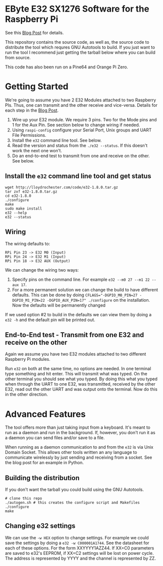 # EByte E32 SX1276 Software for the Raspberry Pi

See this [Blog Post](https://lloydrochester.com/post/hardware/e32-sx1276-lora/) for details.

This repository contains the source code, as well as, the source code to distribute the tool which requres GNU Autotools to build. If you just want to run the tool I recommend just getting the tarball below where you can build from source.

This code has also been run on a Pine64 and Orange Pi Zero.

# Getting Started

We're going to assume you have 2 E32 Modules attached to two Raspberry PIs. Thus, one can transmit and the other receive and vice-versa. Details for each step in the [Blog Post](https://lloydrochester.com/post/hardware/e32-sx1276-lora/).

1. Wire up your E32 module. We require 3 pins. Two for the Mode pins and 1 for the Aux Pin. See section below to change wiring if needed.
2. Using `raspi-config` configure your Serial Port, Unix groups and UART File Permissions.
3. Install the `e32` command line tool. See below.
4. Read the version and status from the `./e32 --status`. If this doesn't work the next one won't.
5. Do an end-to-end test to transmit from one and receive on the other. See below.

## Install the `e32` command line tool and get status

```
wget http://lloydrochester.com/code/e32-1.8.0.tar.gz
tar zxf e32-1.8.0.tar.gz
cd e32-1.8.0
./configure
make
sudo make install
e32 --help
e32 --status
```

## Wiring

The wiring defaults to:

```
RPi Pin 23 -> E32 M0 (Input)
RPi Pin 24 -> E32 M1 (Input)
RPi Pin 18 -> E32 AUX (Output)
```

We can change the wiring two ways:
1. Specify pins on the command line. For example `e32 --m0 27 --m1 22 --aux 17`.
2. For a more permanent solution we can change the build to have different defaults. This can be done by doing `CFLAGS="-DGPIO_M0_PIN=27 -DGPIO_M1_PIN=22 -DGPIO_AUX_PIN=17" ./configure` on the installation. Now the defaults will be permanently changed

If we used option #2 to build in the defaults we can view them by doing a `e32 -h` and the default pin will be printed out.

## End-to-End test - Transmit from one E32 and receive on the other

Again we assume you have two E32 modules attached to two different Raspberry Pi modules.

Run `e32` on both at the same time, no options are needed. In one terminal type something and hit enter. This will transmit what was typed. On the other terminal you should see what you typed. By doing this what you typed when through the UART to one E32, was transmitted, received by the other E32, read out the other UART and was output onto the terminal. Now do this in the other direction.

# Advanced Features

The tool offers more than just taking input from a keyboard. It's meant to run as a daemon and run in the background. If, however, you don't run it as a daemon you can send files and/or save to a file.

When running as a daemon communication to and from the `e32` is via Unix Domain Socket. This allows other tools written an any language to communicate wirelessly by just sending and receiving from a socket. See the blog post for an example in Python.

## Building the distribution

If you don't want the tarball you could build using the GNU Autotools.

```
# clone this repo
./autogen.sh # this creates the configure script and Makefiles
./configure
make
```

## Changing e32 settings

We can use the `-w HEX` option to change settings. For example we could save the settings by doing a `e32 -w C000001A1744`. See the datasheet for each of these options. For the form XXYYYY1AZZ44. If XX=C0 parameters are saved to e32's EEPROM, if XX=C2 settings will be lost on power cycle. The address is represented by YYYY and the channel is represented by ZZ.
